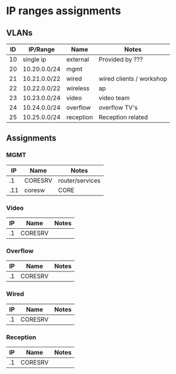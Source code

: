 # IP ranges assignments

## VLANs
ID | IP/Range     | Name | Notes
---|--------------|------|---------
10 | single ip    | external | Provided by ???
20 | 10.20.0.0/24 | mgmt |
21 | 10.21.0.0/22 | wired | wired clients / workshop
22 | 10.22.0.0/22 | wireless | ap
23 | 10.23.0.0/24 | video | video team
24 | 10.24.0.0/24 | overflow | overflow TV's
25 | 10.25.0.0/24 | reception | Reception related

## Assignments

### MGMT
IP  | Name    | Notes
----|---------|------
.1  | CORESRV | router/services
.11 | coresw  | CORE

### Video
IP | Name    | Notes
---|---------|------
.1 | CORESRV |

### Overflow
IP | Name    | Notes
---|---------|------
.1 | CORESRV |

### Wired
IP | Name    | Notes
---|---------|------
.1 | CORESRV |

### Reception
IP | Name    | Notes
---|---------|------
.1 | CORESRV |
